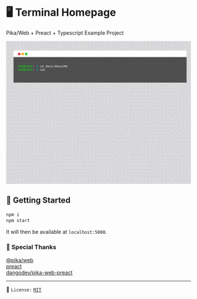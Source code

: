 # 🖥️ Terminal Homepage

Pika/Web + Preact + Typescript Example Project

![screenshot1](terminal.gif)

## 🚀 Getting Started

```bash
npm i
npm start
```

It will then be available at `localhost:5000`.

### 🙏 Special Thanks
[@pika/web](https://github.com/pikapkg/web)  
[preact](https://github.com/preactjs/preact)  
[dangodev/pika-web-preact](https://github.com/dangodev/pika-web-preact) 

---
📝 `License:` [`MIT`](https://opensource.org/licenses/MIT) 
